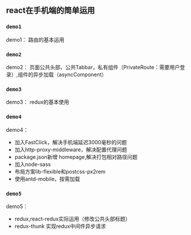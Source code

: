 ## react在手机端的简单运用


### `demo1`
demo1： 路由的基本运用


### `demo2`
demo2： 页面公共头部，公共Tabbar，私有组件（PrivateRoute：需要用户登录）,组件的异步加载（asyncComponent）


### `demo3`
demo3： redux的基本使用


### `demo4`
demo4： 
- 加入FastClick，解决手机端延迟3000毫秒的问题
- 加入http-proxy-middleware，解决配置代理问题
- package.json新增 homepage,解决打包相对路径问题
- 加入node-sass
- 布局方案lib-flexible和postcss-px2rem
- 使用antd-mobile，按需加载

### `demo5`
demo5：
- redux,react-redux实际运用（修改公共头部标题）
- redux-thunk 实现redux中间件异步请求
